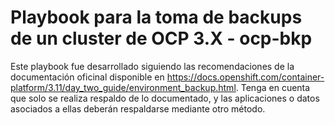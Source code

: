 # Playbook para la toma de backups de un cluster de OCP 3.X - ocp-bkp
Este playbook fue desarrollado siguiendo las recomendaciones de la documentación oficinal disponible en https://docs.openshift.com/container-platform/3.11/day_two_guide/environment_backup.html. Tenga en cuenta que solo se realiza respaldo de lo documentado, y las aplicaciones o datos asociados a ellas deberán respaldarse mediante otro método.
